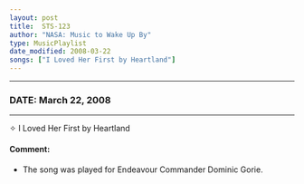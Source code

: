 ```yaml
---
layout: post
title:  STS-123
author: "NASA: Music to Wake Up By"
type: MusicPlaylist
date_modified: 2008-03-22
songs: ["I Loved Her First by Heartland"]
---
```


----
### DATE: March 22, 2008
----
✧ I Loved Her First by Heartland

#### Comment:
* The song was played for Endeavour Commander Dominic Gorie.



<br/>
<center>
	<a target="_blank"
	   href="https://twitter.com/intent/tweet?hashtags=Space,NASA,Playlist,NASAWakeupCalls,SpaceProgram&text={{ page.author}}, '{{ page.songs.first }}' {{ page.title }}, {{ page.date | date: '%B %d, %Y' }}. {{ site.url }}{{ page.url }} @nasawakeupcalls">
	   <i class="fab fa-twitter" alt="Tweet this page" style="font-size: 1.3em;"></i>
	</a>
	&nbsp; 	<i class="fas fa-user-astronaut" style="font-size: 1.5em;"></i> &nbsp;
    <a type="amzn" search="'I Loved Her First by Heartland'" category="popular music">
        <i class="fab fa-amazon" style="font-size: 1.3em;"></i>
    </a>
</center>
